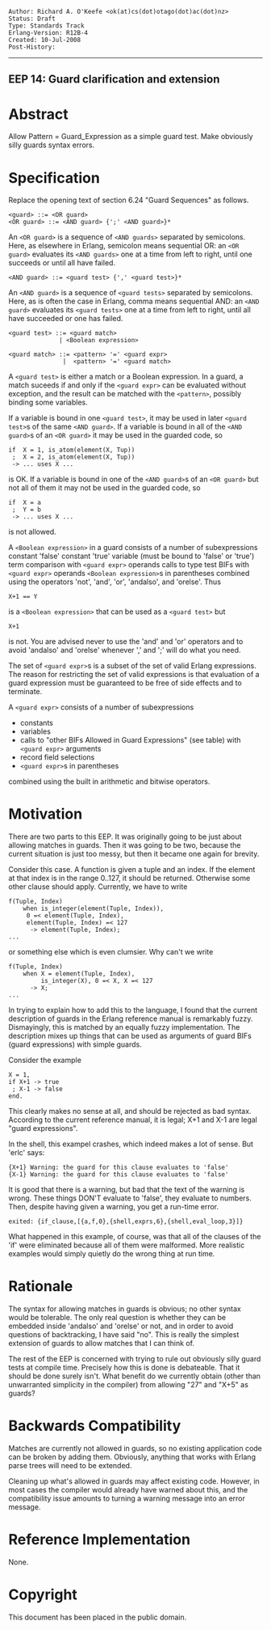     Author: Richard A. O'Keefe <ok(at)cs(dot)otago(dot)ac(dot)nz>
    Status: Draft
    Type: Standards Track
    Erlang-Version: R12B-4
    Created: 10-Jul-2008
    Post-History:
****
EEP 14: Guard clarification and extension
----



Abstract
========

Allow Pattern = Guard_Expression as a simple guard test.
Make obviously silly guards syntax errors.



Specification
=============

Replace the opening text of section 6.24 "Guard Sequences"
as follows.

    <guard> ::= <OR guard>
    <OR guard> ::= <AND guard> {';' <AND guard>}*

An `<OR guard>` is a sequence of `<AND guards>` separated by
semicolons.  Here, as elsewhere in Erlang, semicolon means
sequential OR:  an `<OR guard>` evaluates its `<AND guards>`
one at a time from left to right, until one succeeds or
until all have failed.

    <AND guard> ::= <guard test> {',' <guard test>}*

An `<AND guard>` is a sequence of `<guard tests>` separated by
semicolons.  Here, as is often the case in Erlang, comma
means sequential AND:  an `<AND guard>` evaluates its
`<guard tests>` one at a time from left to right, until all
have succeeded or one has failed.

    <guard test> ::= <guard match>
                  | <Boolean expression>

    <guard match> ::= <pattern> '=' <guard expr>
                   |  <pattern> '=' <guard match>

A `<guard test>` is either a match or a Boolean expression.
In a guard, a match suceeds if and only if the `<guard expr>`
can be evaluated without exception, and the result can be
matched with the `<pattern>`, possibly binding some variables.

If a variable is bound in one `<guard test>`, it may be used in
later `<guard test>`s of the same `<AND guard>`.  If a variable
is bound in all of the `<AND guard>`s of an `<OR guard>` it may
be used in the guarded code, so

    if  X = 1, is_atom(element(X, Tup))
     ;  X = 2, is_atom(element(X, Tup))
     -> ... uses X ...

is OK.  If a variable is bound in one of the `<AND guard>`s of
an `<OR guard>` but not all of them it may not be used in the
guarded code, so

    if  X = a
     ;  Y = b
     -> ... uses X ...

is not allowed.

A `<Boolean expression>` in a guard consists of a number
of subexpressions
    constant 'false'
    constant 'true'
    variable (must be bound to 'false' or 'true')
    term comparison with `<guard expr>` operands
    calls to type test BIFs with `<guard expr>` operands
    `<Boolean expression>`s in parentheses
combined using the operators 'not', 'and', 'or',
'andalso', and 'orelse'.  Thus

    X+1 == Y

is a `<Boolean expression>` that can be used as a `<guard test>`
but
    
    X+1

is not.  You are advised never to use the 'and' and 'or' operators
and to avoid 'andalso' and 'orelse' whenever ',' and ';' will do
what you need.

The set of `<guard expr>`s is a subset of the set of valid Erlang
expressions.  The reason for restricting the set of valid
expressions is that evaluation of a guard expression must be
guaranteed to be free of side effects and to terminate.

A `<guard expr>` consists of a number of subexpressions

*   constants
*   variables
*   calls to "other BIFs Allowed in Guard Expressions"
    (see table) with `<guard expr>` arguments
*   record field selections
*   `<guard expr>`s in parentheses

combined using the built in arithmetic and bitwise operators.



Motivation
==========

There are two parts to this EEP.  It was originally going to
be just about allowing matches in guards.  Then it was going
to be two, because the current situation is just too messy,
but then it became one again for brevity.

Consider this case.  A function is given a tuple and an index.
If the element at that index is in the range 0..127, it
should be returned.  Otherwise some other clause should apply.
Currently, we have to write

    f(Tuple, Index)
        when is_integer(element(Tuple, Index)),
    	 0 =< element(Tuple, Index),
    	 element(Tuple, Index) =< 127
          -> element(Tuple, Index);
    ...

or something else which is even clumsier.  Why can't we write

    f(Tuple, Index)
        when X = element(Tuple, Index),
             is_integer(X), 0 =< X, X =< 127
          -> X;
    ...

In trying to explain how to add this to the language, I found
that the current description of guards in the Erlang reference
manual is remarkably fuzzy.  Dismayingly, this is matched
by an equally fuzzy implementation.  The description mixes
up things that can be used as arguments of guard BIFs
(guard expressions) with simple guards.

Consider the example

    X = 1,
    if X+1 -> true
     ; X-1 -> false
    end.

This clearly makes no sense at all, and should be rejected
as bad syntax.  According to the current reference manual,
it is legal; X+1 and X-1 are legal "guard expressions".

In the shell, this exampel crashes, which indeed makes
a lot of sense.  But 'erlc' says:

    {X+1} Warning: the guard for this clause evaluates to 'false'
    {X-1} Warning: the guard for this clause evaluates to 'false'

It is good that there is a warning, but bad that the text of
the warning is wrong.  These things DON'T evaluate to 'false',
they evaluate to numbers.  Then, despite having given a warning,
you get a run-time error.

    exited: {if_clause,[{a,f,0},{shell,exprs,6},{shell,eval_loop,3}]}

What happened in this example, of course, was that all of the
clauses of the 'if' were eliminated because all of them were
malformed.  More realistic examples would simply quietly do the
wrong thing at run time.



Rationale
=========

The syntax for allowing matches in guards is obvious;
no other syntax would be tolerable.  The only real question
is whether they can be embedded inside 'andalso' and 'orelse'
or not, and in order to avoid questions of backtracking, I
have said "no".  This is really the simplest extension of
guards to allow matches that I can think of.

The rest of the EEP is concerned with trying to rule out
obviously silly guard tests at compile time.  Precisely how
this is done is debateable.  That it should be done surely
isn't.  What benefit do we currently obtain (other than
unwarranted simplicity in the compiler) from allowing "27"
and "X+5" as guards?



Backwards Compatibility
=======================

Matches are currently not allowed in guards, so no existing
application code can be broken by adding them.  Obviously,
anything that works with Erlang parse trees will need to be
extended.

Cleaning up what's allowed in guards may affect existing code.
However, in most cases the compiler would already have warned
about this, and the compatibility issue amounts to turning a
warning message into an error message.



Reference Implementation
========================

None.



Copyright
=========

This document has been placed in the public domain.



[EmacsVar]: <> "Local Variables:"
[EmacsVar]: <> "mode: indented-text"
[EmacsVar]: <> "indent-tabs-mode: nil"
[EmacsVar]: <> "sentence-end-double-space: t"
[EmacsVar]: <> "fill-column: 70"
[EmacsVar]: <> "coding: utf-8"
[EmacsVar]: <> "End:"
